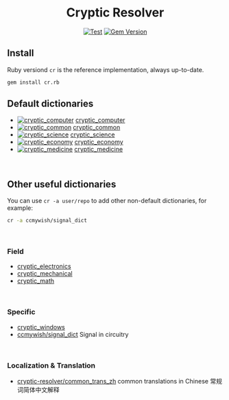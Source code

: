 <div align="center">

# Cryptic Resolver

[![Test](https://github.com/cryptic-resolver/cr.rb/workflows/test-cr-command/badge.svg)](https://github.com/cryptic-resolver/cr.rb/actions/workflows/test.yml)
[![Gem Version](https://badge.fury.io/rb/cr.rb.svg)](https://rubygems.org/gems/cr.rb) 

</div>

## Install

Ruby versiond `cr` is the reference implementation, always up-to-date.
```bash
gem install cr.rb
```

## Default dictionaries

- [![cryptic_computer](https://github.com/cryptic-resolver/cryptic_computer/workflows/test-dict/badge.svg)](https://github.com/cryptic-resolver/cryptic_computer/actions/workflows/test.yml) [cryptic_computer]
- [![cryptic_common](https://github.com/cryptic-resolver/cryptic_common/workflows/test-dict/badge.svg)](https://github.com/cryptic-resolver/cryptic_common/actions/workflows/test.yml) [cryptic_common]
- [![cryptic_science](https://github.com/cryptic-resolver/cryptic_science/workflows/test-dict/badge.svg)](https://github.com/cryptic-resolver/cryptic_science/actions/workflows/test.yml) [cryptic_science]
- [![cryptic_economy](https://github.com/cryptic-resolver/cryptic_economy/workflows/test-dict/badge.svg)](https://github.com/cryptic-resolver/cryptic_economy/actions/workflows/test.yml) [cryptic_economy]
- [![cryptic_medicine](https://github.com/cryptic-resolver/cryptic_medicine/workflows/test-dict/badge.svg)](https://github.com/cryptic-resolver/cryptic_medicine/actions/workflows/test.yml) [cryptic_medicine]

<br>

## Other useful dictionaries

You can use `cr -a user/repo` to add other non-default dictionaries, for example:

```bash
cr -a ccmywish/signal_dict
```

<br>

### Field

- [cryptic_electronics]
- [cryptic_mechanical]
- [cryptic_math]

<br>

### Specific 

- [cryptic_windows]
- [ccmywish/signal_dict](https://github.com/ccmywish/signal_dict) Signal in circuitry

<br>

### Localization & Translation

- [cryptic-resolver/common_trans_zh](https://github.com/cryptic-resolver/common_trans_zh) common translations in Chinese 常规词简体中文解释

<br>

[cryptic_computer]: https://github.com/cryptic-resolver/cryptic_computer
[cryptic_electronics]: https://github.com/cryptic-resolver/cryptic_electronics
[cryptic_mechanical]: https://github.com/cryptic-resolver/cryptic_mechanical
[cryptic_math]: https://github.com/cryptic-resolver/cryptic_math

[cryptic_windows]: https://github.com/cryptic-resolver/windows

[cryptic_common]: https://github.com/cryptic-resolver/cryptic_common
[cryptic_science]: https://github.com/cryptic-resolver/cryptic_science
[cryptic_economy]: https://github.com/cryptic-resolver/cryptic_economy
[cryptic_medicine]: https://github.com/cryptic-resolver/cryptic_medicine
